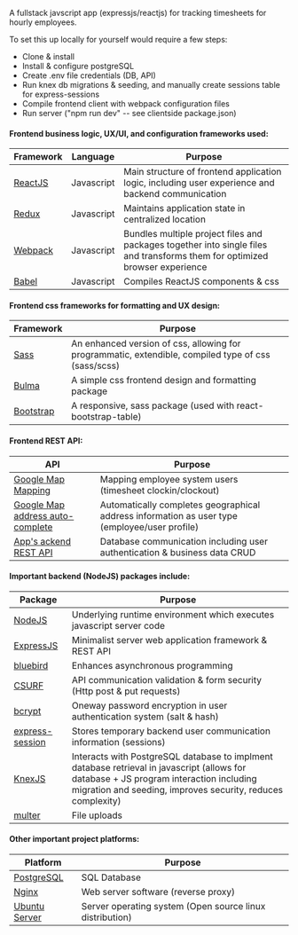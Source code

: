 
A fullstack javscript app (expressjs/reactjs) for tracking timesheets for hourly employees.

To set this up locally for yourself would require a few steps:
- Clone & install
- Install & configure postgreSQL 
- Create .env file credentials (DB, API)
- Run knex db migrations & seeding, and manually create sessions table for express-sessions
- Compile frontend client with webpack configuration files
- Run server ("npm run dev" -- see clientside package.json)


#### Frontend business logic, UX/UI, and configuration frameworks used:

| Framework                          | Language      | Purpose  
| ---------------------------------- |---------------|-------
| [ReactJS](https://reactjs.org/)    | Javascript    | Main structure of frontend application logic, including user experience and backend communication 
| [Redux](https://redux.js.org/)     | Javascript    | Maintains application state in centralized location
| [Webpack](https://webpack.js.org)  | Javascript    | Bundles multiple project files and packages together into single files and transforms them for optimized browser experience
| [Babel](https://babeljs.io)        | Javascript    | Compiles ReactJS components & css

#### Frontend css frameworks for formatting and UX design:

| Framework                          | Purpose  
| ---------------------------------- |-------
| [Sass](https://sass-lang.com/libsass)          | An enhanced version of css, allowing for programmatic, extendible, compiled type of css (sass/scss) 
| [Bulma](https://bulma.io)         | A simple css frontend design and formatting package 
| [Bootstrap](https://allenfang.github.io/react-bootstrap-table/)     | A responsive, sass package (used with react-bootstrap-table) 

#### Frontend REST API:

| API                                | Purpose  |
| ---------------------------------- |-------|
| [Google Map Mapping](https://github.com/tomchentw/react-google-maps) | Mapping employee system users (timesheet clockin/clockout)
| [Google Map address auto-complete](https://github.com/hibiken/react-places-autocomplete) | Automatically completes geographical address information as user type (employee/user profile) |
| [App's ackend REST API](https://github.com/pmeaney/timetracker/tree/master/src/server/) | Database communication including user authentication & business data CRUD


#### Important backend (NodeJS) packages include:

| Package      |  Purpose  
| -------------|-----------
| [NodeJS](https://nodejs.org/en/)       | Underlying runtime environment which executes javascript server code
| [ExpressJS](https://expressjs.com/)    | Minimalist server web application framework & REST API
| [bluebird](https://www.npmjs.com/package/bluebird)     | Enhances asynchronous programming 
| [CSURF](https://www.npmjs.com/package/csurf)        | API communication validation & form security (Http post & put requests)
| [bcrypt](https://www.npmjs.com/package/bcrypt)       | Oneway password encryption in user authentication system (salt & hash)
| [express-session](https://www.npmjs.com/package/express-session) | Stores temporary backend user communication information (sessions)
| [KnexJS](https://knexjs.org) | Interacts with PostgreSQL database to implment database retrieval in javascript (allows for database + JS program interaction including migration and seeding, improves security, reduces complexity)
| [multer](https://www.npmjs.com/package/multer) | File uploads

#### Other important project platforms:

| Platform      |  Purpose  
|---------------|-----------
| [PostgreSQL](https://www.postgresql.org/)      | SQL Database
| [Nginx](https://www.nginx.com)         | Web server software (reverse proxy)
| [Ubuntu Server](https://www.ubuntu.com/server) | Server operating system (Open source linux distribution)

<!-- 
![alt screenshot1](https://github.com/pmeaney/timetracker/blob/master/src/server/public/screenshots/1.png)

![alt screenshot2](https://github.com/pmeaney/timetracker/blob/master/src/server/public/screenshots/2.png)

![alt screenshot3](https://github.com/pmeaney/timetracker/blob/master/src/server/public/screenshots/3.png)

![alt screenshot4](https://github.com/pmeaney/timetracker/blob/master/src/server/public/screenshots/4.png)

![alt screenshot5](https://github.com/pmeaney/timetracker/blob/master/src/server/public/screenshots/5.png) -->
